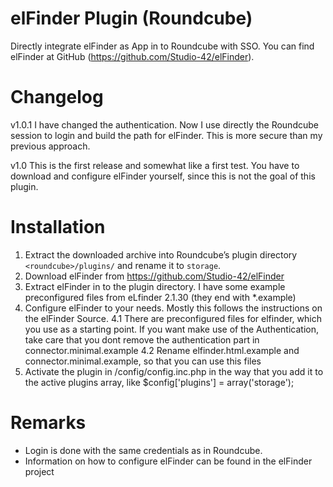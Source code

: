 # elFinder Plugin (Roundcube)
Directly integrate elFinder as App in to Roundcube with SSO. You can find elFinder at GitHub (https://github.com/Studio-42/elFinder). 

# Changelog
v1.0.1
I have changed the authentication. Now I use directly the Roundcube session to login and build the path for elFinder. This is more secure than my previous approach. 

v1.0 
This is the first release and somewhat like a first test. You have to download and configure elFinder yourself, since this is not the goal of this plugin.

# Installation
1. Extract the downloaded archive into Roundcube’s plugin directory `<roundcube>/plugins/` and rename it to `storage`.
2. Download elFinder from https://github.com/Studio-42/elFinder
3. Extract elFinder in to the plugin directory. I have some example preconfigured files from eLfinder 2.1.30 (they end with *.example)
4. Configure elFinder to your needs. Mostly this follows the instructions on the elFinder Source.
4.1 There are preconfigured files for elfinder, which you use as a starting point. If you want make use of the Authentication, take care that you dont remove the authentication part in connector.minimal.example
4.2 Rename elfinder.html.example and connector.minimal.example, so that you can use this files 
5. Activate the plugin in /config/config.inc.php in the way that you add it to the active plugins array, like $config['plugins'] = array('storage');

# Remarks
- Login is done with the same credentials as in Roundcube.
- Information on how to configure elFinder can be found in the elFinder project
